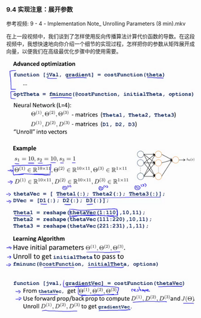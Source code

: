 ### 9.4 实现注意：展开参数

参考视频: 9 - 4 - Implementation Note\_ Unrolling Parameters (8 min).mkv

在上一段视频中，我们谈到了怎样使用反向传播算法计算代价函数的导数。在这段视频中，我想快速地向你介绍一个细节的实现过程，怎样把你的参数从矩阵展开成向量，以便我们在高级最优化步骤中的使用需要。

![](../../images/0ad78547859e6f794a7f18389d3d6128.png)

![](../../images/f9284204de41bffa4f7bc1dea567044e.png)

![](../../images/ebd7e196e272737f497853ba60743c44.png)

